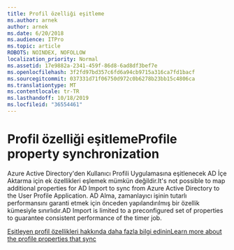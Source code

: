 ```yaml
---
title: Profil özelliği eşitleme
ms.author: arnek
author: arnek
ms.date: 6/20/2018
ms.audience: ITPro
ms.topic: article
ROBOTS: NOINDEX, NOFOLLOW
localization_priority: Normal
ms.assetid: 17e9882a-2341-459f-86d8-6ad8df3bef7e
ms.openlocfilehash: 3f2fd97bd357c6fd6a94cb9715a316ca7fd1bacf
ms.sourcegitcommit: 037331d71f06750d972c0b6278b23bb15c4806ca
ms.translationtype: MT
ms.contentlocale: tr-TR
ms.lasthandoff: 10/18/2019
ms.locfileid: "36554461"
---
```

# <a name="profile-property-synchronization"></a><span data-ttu-id="e9724-102">Profil özelliği eşitleme</span><span class="sxs-lookup"><span data-stu-id="e9724-102">Profile property synchronization</span></span>

<span data-ttu-id="e9724-103">Azure Active Directory'den Kullanıcı Profili Uygulamasına eşitlenecek AD İçe Aktarma için ek özellikleri eşlemek mümkün değildir.</span><span class="sxs-lookup"><span data-stu-id="e9724-103">It's not possible to map additional properties for AD Import to sync from Azure Active Directory to the User Profile Application.</span></span> <span data-ttu-id="e9724-104">AD Alma, zamanlayıcı işinin tutarlı performansını garanti etmek için önceden yapılandırılmış bir özellik kümesiyle sınırlıdır.</span><span class="sxs-lookup"><span data-stu-id="e9724-104">AD Import is limited to a preconfigured set of properties to guarantee consistent performance of the timer job.</span></span>
  
[<span data-ttu-id="e9724-105">Eşitleyen profil özellikleri hakkında daha fazla bilgi edinin</span><span class="sxs-lookup"><span data-stu-id="e9724-105">Learn more about the profile properties that sync</span></span>](https://go.microsoft.com/fwlink/?linkid=875671)
  

